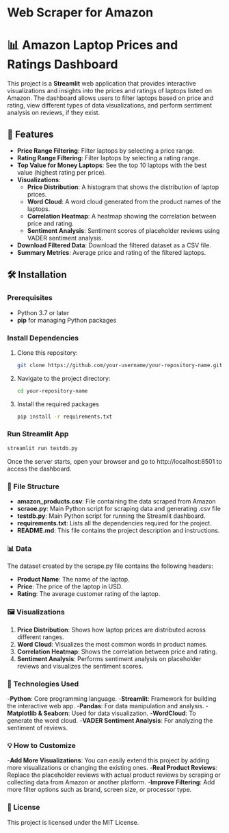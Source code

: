 # Web Scraper for Amazon
# 📊 Amazon Laptop Prices and Ratings Dashboard

This project is a **Streamlit** web application that provides interactive visualizations and insights into the prices and ratings of laptops listed on Amazon. The dashboard allows users to filter laptops based on price and rating, view different types of data visualizations, and perform sentiment analysis on reviews, if they exist.

## 🚀 Features

- **Price Range Filtering**: Filter laptops by selecting a price range.
- **Rating Range Filtering**: Filter laptops by selecting a rating range.
- **Top Value for Money Laptops**: See the top 10 laptops with the best value (highest rating per price).
- **Visualizations**:
  - **Price Distribution**: A histogram that shows the distribution of laptop prices.
  - **Word Cloud**: A word cloud generated from the product names of the laptops.
  - **Correlation Heatmap**: A heatmap showing the correlation between price and rating.
  - **Sentiment Analysis**: Sentiment scores of placeholder reviews using VADER sentiment analysis.
- **Download Filtered Data**: Download the filtered dataset as a CSV file.
- **Summary Metrics**: Average price and rating of the filtered laptops.

## 🛠️ Installation

### Prerequisites
- Python 3.7 or later
- **pip** for managing Python packages

### Install Dependencies

1. Clone this repository:
   ```bash
   git clone https://github.com/your-username/your-repository-name.git

2. Navigate to the project directory:
     ```bash
   cd your-repository-name

3. Install the required packages
      ```bash
   pip install -r requirements.txt


### Run Streamlit App
 ```bash
streamlit run testdb.py
 ```
Once the server starts, open your browser and go to http://localhost:8501 to access the dashboard.

### 📂 File Structure

- **amazon_products.csv**: File containing the data scraped from Amazon 
- **scraoe.py**: Main Python script for scraping data and generating .csv file
- **testdb.py**: Main Python script for running the Streamlit dashboard.
- **requirements.txt**: Lists all the dependencies required for the project.
- **README.md**: This file contains the project description and instructions.


### 📊 Data
The dataset created by the scrape.py file contains the following headers:

- **Product Name**: The name of the laptop.
- **Price**: The price of the laptop in USD.
- **Rating**: The average customer rating of the laptop.

### 🖼️ Visualizations

1. **Price Distribution**: Shows how laptop prices are distributed across different ranges.
2. **Word Cloud**: Visualizes the most common words in product names.
3. **Correlation Heatmap**: Shows the correlation between price and rating.
4. **Sentiment Analysis**: Performs sentiment analysis on placeholder reviews and visualizes the sentiment scores.

### 🧠 Technologies Used
-**Python**: Core programming language.
-**Streamlit**: Framework for building the interactive web app.
-**Pandas**: For data manipulation and analysis.
-**Matplotlib & Seaborn**: Used for data visualization.
-**WordCloud**: To generate the word cloud.
-**VADER Sentiment Analysis**: For analyzing the sentiment of reviews.

### 💡 How to Customize
-**Add More Visualizations**: You can easily extend this project by adding more visualizations or changing the existing ones.
-**Real Product Reviews**: Replace the placeholder reviews with actual product reviews by scraping or collecting data from Amazon or another platform.
-**Improve Filtering**: Add more filter options such as brand, screen size, or processor type.

### 📝 License
This project is licensed under the MIT License.
